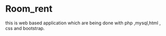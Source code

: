 # Room_rent
this is web based application which are being done with php ,mysql,html , css and bootstrap.
